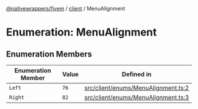 [@nativewrappers/fivem](../../README.md) / [client](../README.md) / MenuAlignment

# Enumeration: MenuAlignment

## Enumeration Members

| Enumeration Member | Value | Defined in |
| ------ | ------ | ------ |
| `Left` | `76` | [src/client/enums/MenuAlignment.ts:2](https://github.com/nativewrappers/fivem/blob/87bcb6b348baa538f549670f784fcd3ed14240d8/src/client/enums/MenuAlignment.ts#L2) |
| `Right` | `82` | [src/client/enums/MenuAlignment.ts:3](https://github.com/nativewrappers/fivem/blob/87bcb6b348baa538f549670f784fcd3ed14240d8/src/client/enums/MenuAlignment.ts#L3) |

